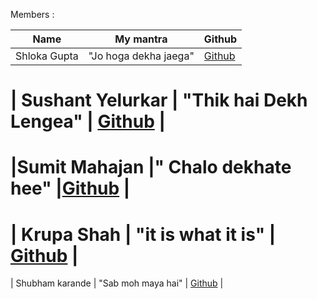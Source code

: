 Members :

| Name             | My mantra                                                   | Github                                              |
|------------------|-------------------------------------------------------------|-----------------------------------------------------|  
| Shloka Gupta     | "Jo hoga dekha jaega"                                       | [Github](https://github.com/chicken-biryani)        |

| Sushant Yelurkar | "Thik hai Dekh Lengea"                                      | [Github](https://github.com/SushantYelurkar)        |
=======

|Sumit Mahajan    |" Chalo dekhate hee"    |[Github](https://github.com/sumitmahajan2001)       |
=======

| Krupa Shah       | "it is what it is"                                          | [Github](https://github.com/krupas23)               |
=======
| Shubham karande  | "Sab moh maya hai"                                          | [Github](https://github.com/shubhamkarande13)       |


